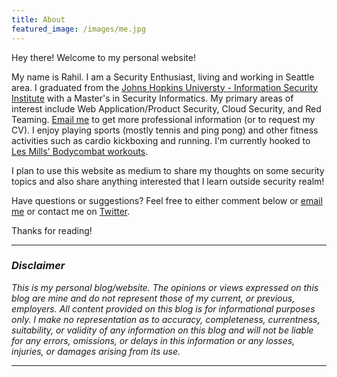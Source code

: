 ```yaml
---
title: About
featured_image: /images/me.jpg
---
```



Hey there! Welcome to my personal website!

My name is Rahil. I am a Security Enthusiast, living and working in Seattle area. I graduated from the [Johns Hopkins Universty - Information Security Institute](http://isi.jhu.edu) with a Master's in Security Informatics. My primary areas of interest include Web Application/Product Security, Cloud Security, and Red Teaming. [Email me](mailto:contact@rahilarora.com) to get more professional information (or to request my CV). I enjoy playing sports (mostly tennis and ping pong) and other fitness activities such as cardio kickboxing and running. I'm currently hooked to [Les Mills' Bodycombat workouts](https://www.lesmills.com/us/workouts/fitness-classes/bodycombat/).  

I plan to use this website as medium to share my thoughts on some security topics and also share anything interested that I learn outside security realm!

Have questions or suggestions? Feel free to either comment below or [email me](mailto:contact@rahilarora.com) or contact me on [Twitter](https://twitter.com/lihararora).

Thanks for reading!

---------------

### *Disclaimer*

*This is my personal blog/website. The opinions or views expressed on this blog are mine and do not represent those of my current, or previous, employers. All content provided on this blog is for informational purposes only. I make no representation as to accuracy, completeness, currentness, suitability, or validity of any information on this blog and will not be liable for any errors, omissions, or delays in this information or any losses, injuries, or damages arising from its use.*

---------------
